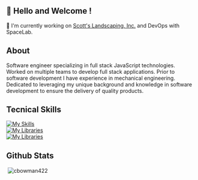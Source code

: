 ## 👋 Hello and Welcome !

🌱   I'm currently working on [Scott's Landscaping, Inc.](https://github.com/cbowman422/scottslandscaping) and DevOps with SpaceLab.


## About 

Software engineer specializing in full stack JavaScript technologies. Worked on multiple teams to develop full stack applications. Prior to software development I have experience in mechanical engineering. Dedicated to leveraging my unique background and knowledge in software development to ensure the delivery of quality products.

## Tecnical Skills

[![My Skills](https://skillicons.dev/icons?i=js,py,html,css,webflow)](https://skillicons.dev) <br />
[![My Libraries](https://skillicons.dev/icons?i=react,express,django,flask,figma)](https://skillicons.dev) <br />
[![My Libraries](https://skillicons.dev/icons?i=aws,postgres,mongodb)](https://skillicons.dev) <br />

## Github Stats

<p>&nbsp;<img align="center" src="https://github-readme-stats.vercel.app/api?username=cbowman422&show_icons=true&theme=dark&title_color=bdbdbd&text_color=bdbdbd&locale=en" alt="cbowman422" /></p>

